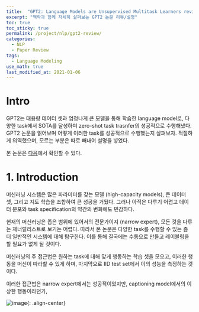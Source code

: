 ```yaml
---
title:  "GPT2: Language Models are Unsupervised Multitask Learners review"
excerpt: "맥락과 함께 자세히 살펴보는 GPT2 논문 리뷰/설명"
toc: true
toc_sticky: true
permalink: /project/nlp/gpt2-review/
categories:
  - NLP
  - Paper Review
tags:
  - Language Modeling
use_math: true
last_modified_at: 2021-01-06
---
```


# Intro

GPT2는 대용량 데이터 셋과 엄청나게 큰 모델을 통해 학습한 language model로, 다양한 task에서 SOTA를 달성하며 zero-shot task trasnfer의 성공적으로 수행해냈다. GPT2 논문을 읽어보며 어떻게 이러한 task를 성공적으로 수행했는지 살펴보자. 적절하게 의역했으며, 모르는 부분은 따로 빼내어 설명을 넣었다.

본 논문은 [다음](https://d4mucfpksywv.cloudfront.net/better-language-models/language-models.pdf)에서 확인할 수 있다.

# 1. Introduction

머신러닝 시스템은 많은 파라미터를 갖는 모델 (high-capacity models), 큰 데이터 셋, 그리고 지도 학습을 조합하여 큰 성공을 거뒀다. 그러나 아직은 다루기 어렵고 데이터 분포와 task specification의 약간의 변화에도 민감하다.

현재의 머신러닝은 좁은 범위에 있어서의 전문가이지 (narrow expert), 모든 것을 다루는 제너럴리스트로 보기는 어렵다.
따라서 본 논문은 다양한 task를 수행할 수 있는 좀 더 일반적인 시스템에 대해 탐구한다.
이를 통해 결국에는 수동으로 만들고 레이블링을 할 필요가 없게 될 것이다.

머신러닝의 주 접근법은 원하는 task에 대해 맞게 행동하는 학습 셋을 모으고,
이러한 행동을 머신이 따라할 수 있게 하며,
마지막으로 IID test set에서 이의 성능을 측정하는 것이다.

이러한 접근법은 narrow expert에서는 성공적이었지만, captioning model에서의 이상한 행동이라던가, 

![image](https://user-images.githubusercontent.com/47516855/103776345-a7677080-5072-11eb-980f-324723f27b11.png){: .align-center}


